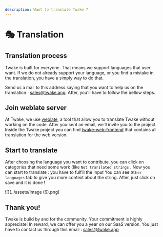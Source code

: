 ```yaml
---
description: Want to translate Twake ?
---
```


# 🎭 Translation

## Translation process

Twake is built for everyone. That means we support languages that user want. If we do not already support your language, or you find a mistake in the translation, you have a simply way to do that.

Send us a mail to this address saying that you want to help us on the translation : [sales@twake.app](mailto:sales@twake.app). After, you'll have to follow the bellow steps.

## Join weblate server

At Twake, we use [weblate](https://hosted.weblate.org/), a tool that allow you to translate Twake without working on the code. After you sent an email, we'll invite you to the project. Inside the Twake project you can find [twake-web-frontend](https://hosted.weblate.org/projects/twake/twake-web-frontend/) that contains all translation for the web version.

## Start to translate

After choosing the language you want to contribute, you can click on categories that need some work \(like `Not translated strings` . Now you can start to translate : you have to fulfill the input You can see `Other languages` tab to give you more context about the string. After, just click on save and it is done !

![](../assets/image (6).png)

## Thank you!

Twake is build by and for the community. Your commitment is highly appreciate! In reward, we can offer you a year on our SaaS version. You just have to contact us through this email : [sales@twake.app](mailto:sales@twake.app)
